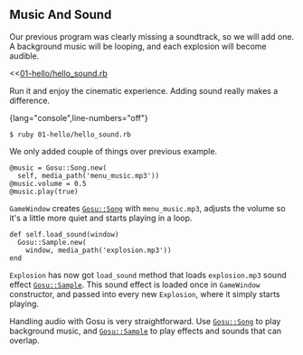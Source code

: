 ## Music And Sound

Our previous program was clearly missing a soundtrack, so we will add one. A background music will
be looping, and each explosion will become audible.

<<[01-hello/hello_sound.rb](code/01-hello/hello_sound.rb)

Run it and enjoy the cinematic experience. Adding sound really makes a difference.

{lang="console",line-numbers="off"}
~~~~~~~~
$ ruby 01-hello/hello_sound.rb
~~~~~~~~

We only added couple of things over previous example.

~~~~~~~~
@music = Gosu::Song.new(
  self, media_path('menu_music.mp3'))
@music.volume = 0.5
@music.play(true)
~~~~~~~~

`GameWindow` creates
[`Gosu::Song`](http://www.libgosu.org/rdoc/Gosu/Song.html) with `menu_music.mp3`, adjusts the
volume so it's a little more quiet and starts playing in a loop.

~~~~~~~~
def self.load_sound(window)
  Gosu::Sample.new(
    window, media_path('explosion.mp3'))
end
~~~~~~~~

`Explosion` has now got `load_sound` method that loads `explosion.mp3` sound effect
[`Gosu::Sample`](http://www.libgosu.org/rdoc/Gosu/Sample.html). This sound effect is loaded once in
`GameWindow` constructor, and passed into every new `Explosion`, where it simply starts playing.

Handling audio with Gosu is very straightforward. Use
[`Gosu::Song`](http://www.libgosu.org/rdoc/Gosu/Song.html) to play background music, and
[`Gosu::Sample`](http://www.libgosu.org/rdoc/Gosu/Sample.html) to play effects and sounds that can
overlap.
